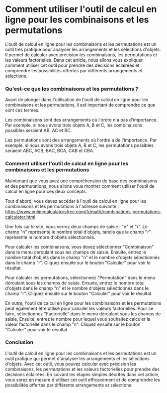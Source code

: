 Comment utiliser l'outil de calcul en ligne pour les combinaisons et les permutations
=====================================================================================

L'outil de calcul en ligne pour les combinaisons et les permutations est un outil très pratique pour analyser les arrangements et les sélections d'objets. Il permet de calculer avec précision les combinaisons, les permutations et les valeurs factorielles. Dans cet article, nous allons vous expliquer comment utiliser cet outil pour prendre des décisions éclairées et comprendre les possibilités offertes par différents arrangements et sélections.

### Qu'est-ce que les combinaisons et les permutations ?

Avant de plonger dans l'utilisation de l'outil de calcul en ligne pour les combinaisons et les permutations, il est important de comprendre ce que sont ces termes.

Les combinaisons sont des arrangements où l'ordre n'a pas d'importance. Par exemple, si nous avons trois objets A, B et C, les combinaisons possibles seraient AB, AC et BC.

Les permutations sont des arrangements où l'ordre a de l'importance. Par exemple, si nous avons trois objets A, B et C, les permutations possibles seraient ABC, ACB, BAC, BCA, CAB et CBA.

### Comment utiliser l'outil de calcul en ligne pour les combinaisons et les permutations

Maintenant que vous avez une compréhension de base des combinaisons et des permutations, nous allons vous montrer comment utiliser l'outil de calcul en ligne pour ces deux concepts.

Tout d'abord, vous devez accéder à l'outil de calcul en ligne pour les combinaisons et les permutations à l'adresse suivante : <https://www.onlinecalculatorsfree.com/fr/math/combinations-permutations-calculator.html>

Une fois sur le site, vous verrez deux champs de saisie : "n" et "r". Le champ "n" représente le nombre total d'objets, tandis que le champ "r" représente le nombre d'objets sélectionnés.

Pour calculer les combinaisons, vous devez sélectionner "Combinaison" dans le menu déroulant sous les champs de saisie. Ensuite, entrez le nombre total d'objets dans le champ "n" et le nombre d'objets sélectionnés dans le champ "r". Cliquez ensuite sur le bouton "Calculer" pour voir le résultat.

Pour calculer les permutations, sélectionnez "Permutation" dans le menu déroulant sous les champs de saisie. Ensuite, entrez le nombre total d'objets dans le champ "n" et le nombre d'objets sélectionnés dans le champ "r". Cliquez ensuite sur le bouton "Calculer" pour voir le résultat.

En outre, l'outil de calcul en ligne pour les combinaisons et les permutations peut également être utilisé pour calculer les valeurs factorielles. Pour ce faire, sélectionnez "Factorielle" dans le menu déroulant sous les champs de saisie. Ensuite, entrez le nombre pour lequel vous souhaitez calculer la valeur factorielle dans le champ "n". Cliquez ensuite sur le bouton "Calculer" pour voir le résultat.

### Conclusion

L'outil de calcul en ligne pour les combinaisons et les permutations est un outil pratique qui permet d'analyser les arrangements et les sélections d'objets. Avec cet outil, vous pouvez calculer avec précision les combinaisons, les permutations et les valeurs factorielles pour prendre des décisions éclairées. En suivant les étapes simples décrites dans cet article, vous serez en mesure d'utiliser cet outil efficacement et de comprendre les possibilités offertes par différents arrangements et sélections.